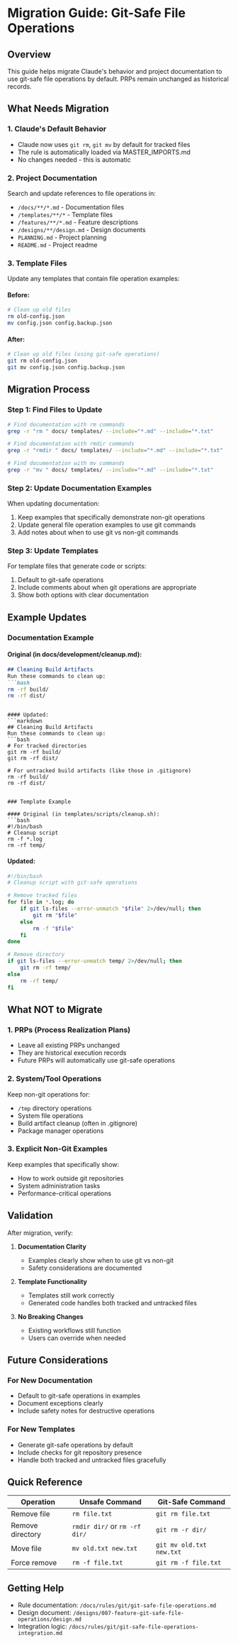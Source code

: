 # Migration Guide: Git-Safe File Operations

## Overview

This guide helps migrate Claude's behavior and project documentation to use git-safe file operations by default. PRPs remain unchanged as historical records.

## What Needs Migration

### 1. Claude's Default Behavior
- Claude now uses `git rm`, `git mv` by default for tracked files
- The rule is automatically loaded via MASTER_IMPORTS.md
- No changes needed - this is automatic

### 2. Project Documentation
Search and update references to file operations in:
- `/docs/**/*.md` - Documentation files
- `/templates/**/*` - Template files
- `/features/**/*.md` - Feature descriptions
- `/designs/**/design.md` - Design documents
- `PLANNING.md` - Project planning
- `README.md` - Project readme

### 3. Template Files
Update any templates that contain file operation examples:

#### Before:
```bash
# Clean up old files
rm old-config.json
mv config.json config.backup.json
```

#### After:
```bash
# Clean up old files (using git-safe operations)
git rm old-config.json
git mv config.json config.backup.json
```

## Migration Process

### Step 1: Find Files to Update

```bash
# Find documentation with rm commands
grep -r "rm " docs/ templates/ --include="*.md" --include="*.txt"

# Find documentation with rmdir commands  
grep -r "rmdir " docs/ templates/ --include="*.md" --include="*.txt"

# Find documentation with mv commands
grep -r "mv " docs/ templates/ --include="*.md" --include="*.txt"
```

### Step 2: Update Documentation Examples

When updating documentation:
1. Keep examples that specifically demonstrate non-git operations
2. Update general file operation examples to use git commands
3. Add notes about when to use git vs non-git commands

### Step 3: Update Templates

For template files that generate code or scripts:
1. Default to git-safe operations
2. Include comments about when git operations are appropriate
3. Show both options with clear documentation

## Example Updates

### Documentation Example

#### Original (in docs/development/cleanup.md):
```markdown
## Cleaning Build Artifacts
Run these commands to clean up:
```bash
rm -rf build/
rm -rf dist/
```
```

#### Updated:
```markdown
## Cleaning Build Artifacts
Run these commands to clean up:
```bash
# For tracked directories
git rm -rf build/
git rm -rf dist/

# For untracked build artifacts (like those in .gitignore)
rm -rf build/
rm -rf dist/
```
```

### Template Example

#### Original (in templates/scripts/cleanup.sh):
```bash
#!/bin/bash
# Cleanup script
rm -f *.log
rm -rf temp/
```

#### Updated:
```bash
#!/bin/bash
# Cleanup script with git-safe operations

# Remove tracked files
for file in *.log; do
    if git ls-files --error-unmatch "$file" 2>/dev/null; then
        git rm "$file"
    else
        rm -f "$file"
    fi
done

# Remove directory
if git ls-files --error-unmatch temp/ 2>/dev/null; then
    git rm -rf temp/
else
    rm -rf temp/
fi
```

## What NOT to Migrate

### 1. PRPs (Process Realization Plans)
- Leave all existing PRPs unchanged
- They are historical execution records
- Future PRPs will automatically use git-safe operations

### 2. System/Tool Operations
Keep non-git operations for:
- `/tmp` directory operations
- System file operations
- Build artifact cleanup (often in .gitignore)
- Package manager operations

### 3. Explicit Non-Git Examples
Keep examples that specifically show:
- How to work outside git repositories
- System administration tasks
- Performance-critical operations

## Validation

After migration, verify:

1. **Documentation Clarity**
   - Examples clearly show when to use git vs non-git
   - Safety considerations are documented

2. **Template Functionality**
   - Templates still work correctly
   - Generated code handles both tracked and untracked files

3. **No Breaking Changes**
   - Existing workflows still function
   - Users can override when needed

## Future Considerations

### For New Documentation
- Default to git-safe operations in examples
- Document exceptions clearly
- Include safety notes for destructive operations

### For New Templates
- Generate git-safe operations by default
- Include checks for git repository presence
- Handle both tracked and untracked files gracefully

## Quick Reference

| Operation | Unsafe Command | Git-Safe Command |
|-----------|----------------|------------------|
| Remove file | `rm file.txt` | `git rm file.txt` |
| Remove directory | `rmdir dir/` or `rm -rf dir/` | `git rm -r dir/` |
| Move file | `mv old.txt new.txt` | `git mv old.txt new.txt` |
| Force remove | `rm -f file.txt` | `git rm -f file.txt` |

## Getting Help

- Rule documentation: `/docs/rules/git/git-safe-file-operations.md`
- Design document: `/designs/007-feature-git-safe-file-operations/design.md`
- Integration logic: `/docs/rules/git/git-safe-file-operations-integration.md`